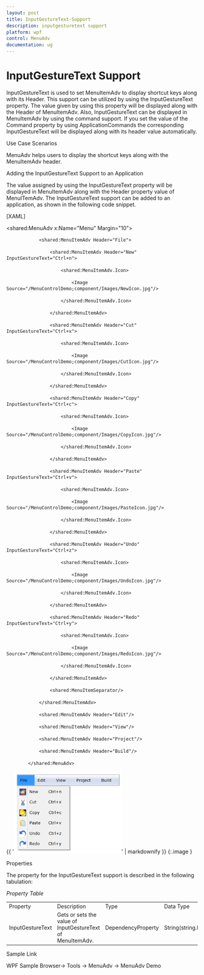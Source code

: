 ```yaml
---
layout: post
title: InputGestureText-Support
description: inputgesturetext support
platform: wpf
control: MenuAdv
documentation: ug
---
```


# InputGestureText Support

InputGestureText is used to set MenuItemAdv to display shortcut keys along with its Header. This support can be utilized by using the InputGestureText property. The value given by using this property will be displayed along with the Header of MenuItemAdv. Also, InputGestureText can be displayed in MenuItemAdv by using the command support. If you set the value of the Command property by using ApplicationCommands the corresponding InputGestureText will be displayed along with its header value automatically.

Use Case Scenarios

MenuAdv helps users to display the shortcut keys along with the MenuItemAdv header.

Adding the InputGestureText Support to an Application 

The value assigned by using the InputGestureText property will be displayed in MenuItemAdv along with the Header property value of MenuITemAdv. The InputGestureText support can be added to an application, as shown in the following code snippet.

[XAML]

<shared:MenuAdv x:Name="Menu" Margin="10">

                <shared:MenuItemAdv Header="File">

                    <shared:MenuItemAdv Header="New" InputGestureText="Ctrl+n">

                        <shared:MenuItemAdv.Icon>

                            <Image Source="/MenuControlDemo;component/Images/NewIcon.jpg"/>

                        </shared:MenuItemAdv.Icon>

                    </shared:MenuItemAdv>

                    <shared:MenuItemAdv Header="Cut" InputGestureText="Ctrl+x">

                        <shared:MenuItemAdv.Icon>

                            <Image Source="/MenuControlDemo;component/Images/CutIcon.jpg"/>

                        </shared:MenuItemAdv.Icon>

                    </shared:MenuItemAdv>

                    <shared:MenuItemAdv Header="Copy" InputGestureText="Ctrl+c">

                        <shared:MenuItemAdv.Icon>

                            <Image Source="/MenuControlDemo;component/Images/CopyIcon.jpg"/>

                        </shared:MenuItemAdv.Icon>

                    </shared:MenuItemAdv>

                    <shared:MenuItemAdv Header="Paste" InputGestureText="Ctrl+v">

                        <shared:MenuItemAdv.Icon>

                            <Image Source="/MenuControlDemo;component/Images/PasteIcon.jpg"/>

                        </shared:MenuItemAdv.Icon>

                    </shared:MenuItemAdv>

                    <shared:MenuItemAdv Header="Undo" InputGestureText="Ctrl+z">

                        <shared:MenuItemAdv.Icon>

                            <Image Source="/MenuControlDemo;component/Images/UndoIcon.jpg"/>

                        </shared:MenuItemAdv.Icon>

                    </shared:MenuItemAdv>

                    <shared:MenuItemAdv Header="Redo" InputGestureText="Ctrl+y">

                        <shared:MenuItemAdv.Icon>

                            <Image Source="/MenuControlDemo;component/Images/RedoIcon.jpg"/>

                        </shared:MenuItemAdv.Icon>

                    </shared:MenuItemAdv>

                    <shared:MenuItemSeparator/>

                </shared:MenuItemAdv>

                <shared:MenuItemAdv Header="Edit"/>

                <shared:MenuItemAdv Header="View"/>

                <shared:MenuItemAdv Header="Project"/>

                <shared:MenuItemAdv Header="Build"/>

            </shared:MenuAdv>



{{ '![C:/Users/Dhileep/Desktop/Vol4-Documentation/ScreenShots/SL-Menu/InputGesTxt.png](InputGestureText-Support_images/InputGestureText-Support_img1.png)' | markdownify }}
{:.image }


Properties

The property for the InputGestureText support is described in the following tabulation:

_Property Table_

<table>
<tr>
<td>
Property </td><td>
Description </td><td>
Type </td><td>
Data Type </td></tr>
<tr>
<td>
InputGestureText</td><td>
Gets or sets the value of InputGestureText of MenuItemAdv.</td><td>
DependencyProperty</td><td>
String(string.Empty)</td></tr>
</table>


Sample Link

WPF Sample Browser-> Tools -> MenuAdv -> MenuAdv Demo

